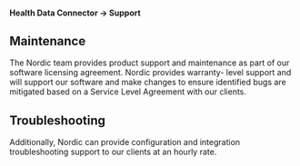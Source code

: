 #### Health Data Connector -> Support

## Maintenance

The Nordic team provides product support and maintenance as part of our software licensing agreement. Nordic provides warranty- level support and will support our software and make changes to ensure identified bugs are mitigated based on a Service Level Agreement with our clients.

## Troubleshooting

Additionally, Nordic can provide configuration and integration troubleshooting support to our clients at an hourly rate.